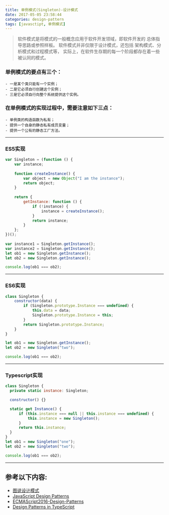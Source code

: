 ```yaml
---
title: 单例模式(Singleton)-设计模式
date: 2017-05-05 23:58:44
categories: design-pattern
tags: [javasctipt, 单例模式]
---
```

> 软件模式是将模式的一般概念应用于软件开发领域，即软件开发的 总体指导思路或参照样板。
> 软件模式并非仅限于设计模式，还包括 架构模式、分析模式和过程模式等，
> 实际上，在软件生存期的每一个阶段都存在着一些被认同的模式。

### 单例模式的要点有三个：
    - 一是某个类只能有一个实例；
    - 二是它必须自行创建这个实例；
    - 三是它必须自行向整个系统提供这个实例。

### 在单例模式的实现过程中，需要注意如下三点：
    - 单例类的构造函数为私有；
    - 提供一个自身的静态私有成员变量；
    - 提供一个公有的静态工厂方法。

---
### ES5实现
``` js
var Singleton = (function () {
    var instance;
 
    function createInstance() {
        var object = new Object("I am the instance");
        return object;
    }
 
    return {
        getInstance: function () {
            if (!instance) {
                instance = createInstance();
            }
            return instance;
        }
    };
})();
 
var instance1 = Singleton.getInstance();
var instance2 = Singleton.getInstance();
let ob1 = new Singleton.getInstance();
let ob2 = new Singleton.getInstance();

console.log(ob1 === ob2); 
```
---

### ES6实现
``` js
class Singleton {
    constructor(data) {
        if (Singleton.prototype.Instance === undefined) {
            this.data = data;
            Singleton.prototype.Instance = this;
        }
        return Singleton.prototype.Instance;
    }
}

let ob1 = new Singleton.getInstance();
let ob2 = new Singleton("two");

console.log(ob1 === ob2);
```
---

### Typescript实现
``` js
class Singleton {
  private static instance: Singleton;

  constructor() {}

  static get Instance() {
      if (this.instance === null || this.instance === undefined) {
          this.instance = new Singleton();
      }
      return this.instance;
  }
}
let ob1 = new Singleton("one");
let ob2 = new Singleton("two");

console.log(ob1 === ob2);
```
---

## 参考以下内容:
 - [图说设计模式](https://design-patterns.readthedocs.io/zh_CN/latest/)
 - [JavaScript Design Patterns](http://www.dofactory.com/javascript/design-patterns)
 - [ECMAScript2016-Design-Patterns](https://github.com/ryouaki/ECMAScript2016-Design-Patterns)
 - [Design Patterns in TypeScript](https://github.com/torokmark/design_patterns_in_typescript)
